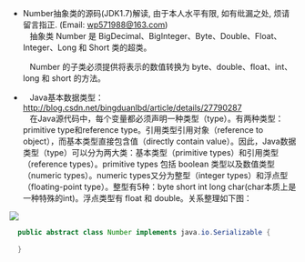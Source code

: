 * Number抽象类的源码(JDK1.7)解读, 由于本人水平有限, 如有纰漏之处, 烦请留言指正. (Email: wp571988@163.com)   
  &nbsp;&nbsp; 抽象类 Number 是 BigDecimal、BigInteger、Byte、Double、Float、Integer、Long 和 Short 类的超类。
  
  &nbsp;&nbsp; Number 的子类必须提供将表示的数值转换为 byte、double、float、int、long 和 short 的方法。
* &nbsp;&nbsp; Java基本数据类型：&nbsp; <http://blog.csdn.net/bingduanlbd/article/details/27790287>      
  &nbsp;&nbsp; 在Java源代码中，每个变量都必须声明一种类型（type）。有两种类型：primitive type和reference type。引用类型引用对象（reference to object），而基本类型直接包含值（directly contain value）。因此，Java数据类型（type）可以分为两大类：基本类型（primitive types）和引用类型（reference types）。primitive types 包括 boolean 类型以及数值类型（numeric types）。numeric types又分为整型（integer types）和浮点型（floating-point type）。整型有5种：byte short int long char(char本质上是一种特殊的int)。浮点类型有 float 和 double。关系整理如下图：
 <p><img src="http://images.cnblogs.com/cnblogs_com/wp5719/831982/o_JavaDataType.png" /></p>

```java
  public abstract class Number implements java.io.Serializable {
    
  }
```
